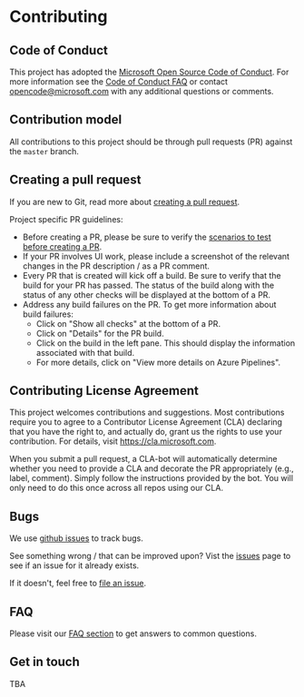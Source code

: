 # Contributing

## Code of Conduct
This project has adopted the [Microsoft Open Source Code of Conduct](https://opensource.microsoft.com/codeofconduct/).
For more information see the [Code of Conduct FAQ](https://opensource.microsoft.com/codeofconduct/faq/) or
contact [opencode@microsoft.com](mailto:opencode@microsoft.com) with any additional questions or comments.

## Contribution model 
All contributions to this project should be through pull requests (PR) against the `master` branch.

## Creating a pull request 
If you are new to Git, read more about [creating a pull request](https://help.github.com/articles/creating-a-pull-request/).

Project specific PR guidelines:
* Before creating a PR, please be sure to verify the [scenarios to test before creating a PR](docs/Scenarios.md).
* If your PR involves UI work, please include a screenshot of the relevant changes in the PR description / as a PR comment.
* Every PR that is created will kick off a build. Be sure to verify that the build for your PR has passed. The status of the build along with the status of any other checks will be displayed at the bottom of a PR.
* Address any build failures on the PR. To get more information about build failures: 
  * Click on "Show all checks" at the bottom of a PR.
  * Click on "Details" for the PR build.
  * Click on the build in the left pane. This should display the information associated with that build.
  * For more details, click on "View more details on Azure Pipelines".  

## Contributing License Agreement 
This project welcomes contributions and suggestions. Most contributions require you to agree to a
Contributor License Agreement (CLA) declaring that you have the right to, and actually do, grant us
the rights to use your contribution. For details, visit https://cla.microsoft.com.

When you submit a pull request, a CLA-bot will automatically determine whether you need to provide
a CLA and decorate the PR appropriately (e.g., label, comment). Simply follow the instructions
provided by the bot. You will only need to do this once across all repos using our CLA.

## Bugs
We use [github issues](https://github.com/Microsoft/accessibility-insights-windows/issues) to track bugs.

See something wrong / that can be improved upon? Vist the [issues](https://github.com/Microsoft/accessibility-insights-windows/issues?q=is%3Aissue+is%3Aopen%2Cclosed) page to see if an issue for it already exists.

If it doesn't, feel free to [file an issue](https://github.com/Microsoft/accessibility-insights-windows/issues/new).

## FAQ
Please visit our [FAQ section](docs/FAQ) to get answers to common questions.

## Get in touch
TBA